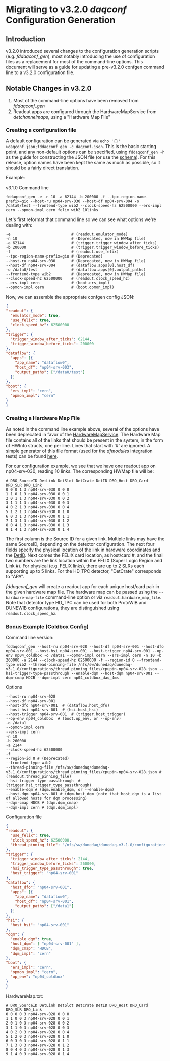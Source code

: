 # Migrating to v3.2.0 _daqconf_ Configuration Generation

## Introduction
v3.2.0 introduced several changes to the configuration generation scripts (e.g. _fddaqconf_gen_), most notably introducing the use of configuration files as a replacement for most of the command-line options. This document will serve as a guide for updating a pre-v3.2.0 confgen command line to a v3.2.0 configuration file.

## Notable Changes in v3.2.0
1. Most of the command-line options have been removed from _fddaqconf_gen_
2. Readout apps are configured through the HardwareMapService from _detchannelmaps_, using a "Hardware Map File"

### Creating a configuration file
A default configuration can be generated via `echo '{}' >daqconf.json;fddaqconf_gen -c daqconf.json`. This is the basic starting point, and any non-default options can be specified, using `fddaqconf_gen -h` as the guide for constructing the JSON file (or use the [schema](https://github.com/DUNE-DAQ/daqconf/blob/develop/schema/daqconf/confgen.jsonnet)). For this release, option names have been kept the same as much as possible, so it should be a fairly direct translation.

Example:

v3.1.0 Command line
```
fddaqconf_gen -e -n 10 -a 62144 -b 200000 -f --tpc-region-name-prefix=gio --host-ru np04-srv-030 --host-df np04-srv-004 -o /data0/test --frontend-type wib2 --clock-speed-hz 62500000 --ers-impl cern --opmon-impl cern felix_wib2_10links
```

Let's first reformat that command line so we can see what options we're dealing with:
```
-e                           # (readout.emulator_mode)
-n 10                        # (Deprecated, now in HWMap file)
-a 62144                     # (trigger.trigger_window_after_ticks)
-b 200000                    # (trigger.trigger_window_before_ticks)
-f                           # (readout.use_felix)
--tpc-region-name-prefix=gio # (Deprecated)
--host-ru np04-srv-030       # (Deprecated, now in HWMap file)
--host-df np04-srv-004       # (dataflow.apps[0].host_df)
-o /data0/test               # (dataflow.apps[0].output_paths)
--frontend-type wib2         # (Deprecated, now in HWMap file)
--clock-speed-hz 62500000    # (readout.clock_speed_hz)
--ers-impl cern              # (boot.ers_impl)
--opmon-impl cern            # (boot.opmon_impl)
```

Now, we can assemble the appropriate confgen config JSON:
```JSON
{
"readout": {
  "emulator_mode": true,
  "use_felix": true,
  "clock_speed_hz": 62500000
},
"trigger": {
  "trigger_window_after_ticks": 62144,
  "trigger_window_before_ticks": 200000
},
"dataflow": {
  "apps": [{
    "app_name": "dataflow0",
    "host_df": "np04-srv-003",
    "output_paths": ["/data0/test"]
  }]
},
"boot": {
  "ers_impl": "cern",
  "opmon_impl": "cern"
}
}
```

### Creating a Hardware Map File

As noted in the command line example above, several of the options have been deprecated in favor of the [HardwareMapService](https://github.com/DUNE-DAQ/detchannelmaps/blob/develop/include/detchannelmaps/HardwareMapService.hpp). The Hardware Map file contains all of the links that should be present in the system, in the form of HWInfo structs, one per line. Lines that start with '#' are ignored. A simple generator of this file format (used for the _dfmodules_ integration tests) can be found [here](https://github.com/DUNE-DAQ/dfmodules/blob/develop/python/dfmodules/integtest_file_gen.py).

For our configuration example, we see that we have one readout app on np04-srv-030, reading 10 links. The corresponding HWMap file will be: 
```
# DRO_SourceID DetLink DetSlot DetCrate DetID DRO_Host DRO_Card DRO_SLR DRO_Link 
0 0 0 1 3 np04-srv-030 0 0 0
1 1 0 1 3 np04-srv-030 0 0 1
2 0 1 1 3 np04-srv-030 0 0 2
3 1 1 1 3 np04-srv-030 0 0 3
4 0 2 1 3 np04-srv-030 0 0 4
5 1 2 1 3 np04-srv-030 0 1 0
6 0 3 1 3 np04-srv-030 0 1 1
7 1 3 1 3 np04-srv-030 0 1 2
8 0 4 1 3 np04-srv-030 0 1 3
9 1 4 1 3 np04-srv-030 0 1 4
```

The first column is the Source ID for a given link. Multiple links may have the same SourceID, depending on the detector configuration. The next four fields specify the physical location of the link in hardware coordinates and the [DetID](https://github.com/DUNE-DAQ/detdataformats/blob/develop/include/detdataformats/DetID.hpp). Next comes the FELIX card location, as host/card #, and the final two numbers are the link location within the FELIX (Super Logic Region and Link #). For physical (e.g. FELIX links), there are up to 2 SLRs each supporting up to 5 links. For the HD_TPC detector, "DetCrate" corresponds to "APA".

_fddaqconf_gen_ will create a readout app for each unique host/card pair in the given hardware map file. The hardware map can be passed using the `--hardware-map-file` command-line option or via `readout.hardware_map_file`. Note that detector type HD_TPC can be used for both ProtoWIB and DUNEWIB configurations, they are distinguished using `readout.clock_speed_hz`.

### Bonus Example (Coldbox Config)
Command line version:
```
fddaqconf_gen --host-ru np04-srv-028 --host-df np04-srv-001 --host-dfo np04-srv-001 --host-hsi np04-srv-001 --host-trigger np04-srv-001 --op-env np04_coldbox -o /data1 --opmon-impl cern --ers-impl cern -n 10 -b 260000 -a 2144 --clock-speed-hz 62500000 -f --region-id 0 --frontend-type wib2 --thread-pinning-file /nfs/sw/dunedaq/dunedaq-v3.1.0/configurations/thread_pinning_files/cpupin-np04-srv-028.json --hsi-trigger-type-passthrough --enable-dqm --host-dqm np04-srv-001 --dqm-cmap HDCB --dqm-impl cern np04_coldbox_daq_4ms 
```

Options
```
--host-ru np04-srv-028 
--host-df np04-srv-001 
--host-dfo np04-srv-001  # (dataflow.host_dfo)
--host-hsi np04-srv-001  # (hsi.host_hsi)
--host-trigger np04-srv-001  # (trigger.host_trigger)
--op-env np04_coldbox  # (boot.op_env, or --op-env)
-o /data1 
--opmon-impl cern 
--ers-impl cern 
-n 10 
-b 260000 
-a 2144 
--clock-speed-hz 62500000 
-f 
--region-id 0 # (Deprecated)
--frontend-type wib2 
--thread-pinning-file /nfs/sw/dunedaq/dunedaq-v3.1.0/configurations/thread_pinning_files/cpupin-np04-srv-028.json # (readout.thread_pinning_file)
--hsi-trigger-type-passthrough  # (trigger.hsi_trigger_type_passthrough)
--enable-dqm # (dqm.enable_dqm, or --enable-dqm)
--host-dqm np04-srv-001 # (dqm.host_dqm (note that host_dqm is a list of allowed hosts for dqm processing)
--dqm-cmap HDCB # (dqm.dqm_cmap)
--dqm-impl cern # (dqm.dqm_impl)
```

Configuration file
```JSON
{
"readout": {
  "use_felix": true,
  "clock_speed_hz": 62500000,
  "thread_pinning_file": "/nfs/sw/dunedaq/dunedaq-v3.1.0/configurations/thread_pinning_files/cpupin-np04-srv-028.json"
},
"trigger": {
  "trigger_window_after_ticks": 2144,
  "trigger_window_before_ticks": 260000,
  "hsi_trigger_type_passthrough": true,
  "host_trigger": "np04-srv-001"
},
"dataflow": {
  "host_dfo": "np04-srv-001",
  "apps": [{
    "app_name": "dataflow0",
    "host_df": "np04-srv-001",
    "output_paths": ["/data1"]
  }]
},
"hsi": {
  "host_hsi": "np04-srv-001"
},
"dqm": {
  "enable_dqm": true,
  "host_dqm": [ "np04-srv-001" ],
  "dqm_cmap": "HDCB",
  "dqm_impl": "cern"
},
"boot": {
  "ers_impl": "cern",
  "opmon_impl": "cern",
  "op_env": "np04_coldbox"
}
}
```

HardwareMap.txt:
```
# DRO_SourceID DetLink DetSlot DetCrate DetID DRO_Host DRO_Card DRO_SLR DRO_Link 
0 0 0 0 3 np04-srv-028 0 0 0
1 1 0 0 3 np04-srv-028 0 0 1
2 0 1 0 3 np04-srv-028 0 0 2
3 1 1 0 3 np04-srv-028 0 0 3
4 0 2 0 3 np04-srv-028 0 0 4
5 1 2 0 3 np04-srv-028 0 1 0
6 0 3 0 3 np04-srv-028 0 1 1
7 1 3 0 3 np04-srv-028 0 1 2
8 0 4 0 3 np04-srv-028 0 1 3
9 1 4 0 3 np04-srv-028 0 1 4
```
